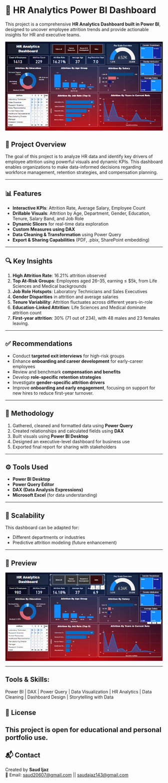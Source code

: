 # 🚀 HR Analytics Power BI Dashboard
This project is a comprehensive **HR Analytics Dashboard built in Power BI**, designed to uncover employee attrition trends and provide actionable insights for HR and executive teams.


![Dashboard Screenshot](HR.PNG)





## 📌 Project Overview

The goal of this project is to analyze HR data and identify key drivers of employee attrition using powerful visuals and dynamic KPIs. This dashboard enables organizations to make data-informed decisions regarding workforce management, retention strategies, and compensation planning.

---

## 📊 Features

- **Interactive KPIs**: Attrition Rate, Average Salary, Employee Count
- **Drillable Visuals**: Attrition by Age, Department, Gender, Education, Tenure, Salary Band, and Job Role
- **Dynamic Slicers** for real-time data exploration
- **Custom Measures using DAX**
- **Data Cleaning & Transformation** using Power Query
- **Export & Sharing Capabilities** (PDF, .pbix, SharePoint embedding)

---

## 🔍 Key Insights

1. **High Attrition Rate**: 16.21% attrition observed
2. **Top At-Risk Groups**: Employees aged 26–35, earning ≤ $5k, from Life Sciences and Medical backgrounds
3. **Job Role Hotspots**: Laboratory Technicians and Sales Executives
4. **Gender Disparities** in attrition and average salaries
5. **Tenure Variability**: Attrition fluctuates across different years-in-role
6. **Education-Linked Attrition**: Life Sciences and Medical dominate attrition count
7. **First-year attrition**: 30% (71 out of 234), with 48 males and 23 females leaving.
---

## ✅ Recommendations

- Conduct **targeted exit interviews** for high-risk groups
- Enhance **onboarding and career development** for early-career employees
- Review and benchmark **compensation and benefits**
- Develop **role-specific retention strategies**
- Investigate **gender-specific attrition drivers**
- Improve **onboarding and early engagement**, focusing on support for new hires to reduce first-year turnover.

---

## 🧠 Methodology

1. Gathered, cleaned and formatted data using **Power Query**
2. Created relationships and calculated fields using **DAX**
3. Built visuals using **Power BI Desktop**
4. Designed an executive-level dashboard for business use
5. Exported final report for sharing with stakeholders

---

## ⚙️ Tools Used

- **Power BI Desktop**
- **Power Query Editor**
- **DAX (Data Analysis Expressions)**
- **Microsoft Excel** (for data understanding)

---

## 🔁 Scalability

This dashboard can be adapted for:
- Different departments or industries
- Predictive attrition modeling (future enhancement)


---

## 📸 Preview

![Dashboard Screenshot](ezgif.com-webp-maker.webp)

---



## Tools & Skills:
Power BI | DAX | Power Query | Data Visualization | HR Analytics | Data Cleaning | Dashboard Design | Storytelling with Data



## 🤝 License

This project is open for educational and personal portfolio use.
---

## 📬 Contact

Created by **Saud Ijaz**  
📧 Email: saud20607@gmail.com || saudajaz143@gmail.com 

